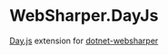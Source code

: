 # WebSharper.DayJs

[Day.js](https://day.js.org/) extension for [dotnet-websharper](https://github.com/dotnet-websharper)
